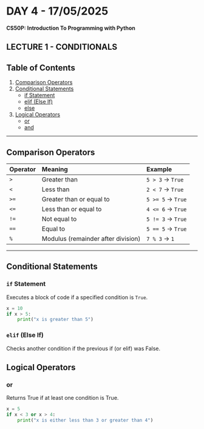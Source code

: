 # **DAY 4 - 17/05/2025**

**CS50P: Introduction To Programming with Python**

## LECTURE 1 - CONDITIONALS

## Table of Contents
1. [Comparison Operators](#comparison-operators)
2. [Conditional Statements](#conditional-statements)
   - [if Statement](#if-statement)
   - [elif (Else If)](#elif-else-if)
   - [else](#else)
3. [Logical Operators](#logical-operators)
   - [or](#or)
   - [and](#and)

---

## Comparison Operators

| Operator | Meaning                          | Example          |
|:---------|:----------------------------------|:-----------------|
| `>`       | Greater than                     | `5 > 3` → `True`  |
| `<`       | Less than                        | `2 < 7` → `True`  |
| `>=`      | Greater than or equal to          | `5 >= 5` → `True` |
| `<=`      | Less than or equal to             | `4 <= 6` → `True` |
| `!=`      | Not equal to                     | `5 != 3` → `True` |
| `==`      | Equal to                         | `5 == 5` → `True` |
| `%`       | Modulus (remainder after division) | `7 % 3` → `1`     |

---

## Conditional Statements

### `if` Statement
Executes a block of code if a specified condition is `True`.

```python
x = 10
if x > 5:
    print("x is greater than 5")
```
### `elif` (Else If)
Checks another condition if the previous if (or elif) was False.

## Logical Operators
### or
Returns True if at least one condition is True.

```python
x = 5
if x < 3 or x > 4:
    print("x is either less than 3 or greater than 4")
```
